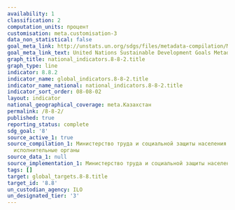 ```yaml
---
availability: 1
classification: 2
computation_units: процент
customisation: meta.customisation-3
data_non_statistical: false
goal_meta_link: http://unstats.un.org/sdgs/files/metadata-compilation/Metadata-Goal-8.pdf
goal_meta_link_text: United Nations Sustainable Development Goals Metadata (pdf 525kB)
graph_title: national_indicators.8-8-2.title
graph_type: line
indicator: 8.8.2
indicator_name: global_indicators.8-8-2.title
indicator_name_national: national_indicators.8-8-2.title
indicator_sort_order: 08-08-02
layout: indicator
national_geographical_coverage: meta.Казахстан
permalink: /8-8-2/
published: true
reporting_status: complete
sdg_goal: '8'
source_active_1: true
source_compilation_1: Министерство труда и социальной защиты населения РК, Местные
  исполнительные органы
source_data_1: null
source_implementation_1: Министерство труда и социальной защиты населения РК
tags: []
target: global_targets.8-8.title
target_id: '8.8'
un_custodian_agency: ILO
un_designated_tier: '3'
---
```

